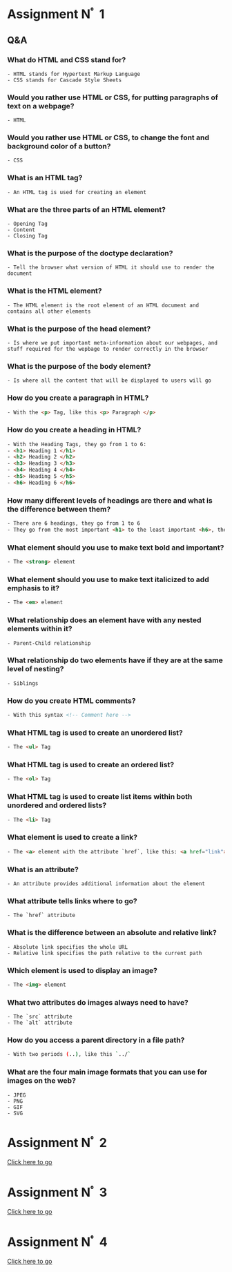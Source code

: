 # Assignment Nﾟ 1
## Q&A

### What do HTML and CSS stand for?
```
- HTML stands for Hypertext Markup Language
- CSS stands for Cascade Style Sheets
```
### Would you rather use HTML or CSS, for putting paragraphs of text on a webpage?
```
- HTML
```
### Would you rather use HTML or CSS, to change the font and background color of a button?
```
- CSS
```
### What is an HTML tag?
```
- An HTML tag is used for creating an element
```
### What are the three parts of an HTML element?
```
- Opening Tag
- Content
- Closing Tag
```
### What is the purpose of the doctype declaration?
```
- Tell the browser what version of HTML it should use to render the document
```
### What is the HTML element?
```
- The HTML element is the root element of an HTML document and contains all other elements
```
### What is the purpose of the head element?
```
- Is where we put important meta-information about our webpages, and stuff required for the wepbage to render correctly in the browser
```
### What is the purpose of the body element?
```
- Is where all the content that will be displayed to users will go
```
### How do you create a paragraph in HTML?
```HTML
- With the <p> Tag, like this <p> Paragraph </p>
```
### How do you create a heading in HTML?
```HTML
- With the Heading Tags, they go from 1 to 6:
- <h1> Heading 1 </h1>
- <h2> Heading 2 </h2>
- <h3> Heading 3 </h3>
- <h4> Heading 4 </h4>
- <h5> Heading 5 </h5>
- <h6> Heading 6 </h6>
```
### How many different levels of headings are there and what is the difference between them?
```HTML
- There are 6 headings, they go from 1 to 6
- They go from the most important <h1> to the least important <h6>, the mainly difference is the size of the text
```
### What element should you use to make text bold and important?
```HTML
- The <strong> element
```
### What element should you use to make text italicized to add emphasis to it?
```HTML
- The <em> element
```
### What relationship does an element have with any nested elements within it?
```
- Parent-Child relationship
```
### What relationship do two elements have if they are at the same level of nesting?
```
- Siblings
```
### How do you create HTML comments?
```HTML
- With this syntax <!-- Comment here -->
```
### What HTML tag is used to create an unordered list?
```HTML
- The <ul> Tag
```
### What HTML tag is used to create an ordered list?
```HTML
- The <ol> Tag
```
### What HTML tag is used to create list items within both unordered and ordered lists?
```HTML
- The <li> Tag 
```
### What element is used to create a link?
```HTML
- The <a> element with the attribute `href`, like this: <a href="link">Text</a>
```
### What is an attribute?
```
- An attribute provides additional information about the element
```
### What attribute tells links where to go?
```
- The `href` attribute
```
### What is the difference between an absolute and relative link?
```
- Absolute link specifies the whole URL
- Relative link specifies the path relative to the current path
```
### Which element is used to display an image?
```HTML
- The <img> element
```
### What two attributes do images always need to have?
```
- The `src` attribute
- The `alt` attribute
```
### How do you access a parent directory in a file path?
```sh
- With two periods (..), like this `../`
```
### What are the four main image formats that you can use for images on the web?
```
- JPEG
- PNG
- GIF
- SVG
```

# Assignment Nﾟ 2
[Click here to go](./assignments_2-3/lists/index.html)
# Assignment Nﾟ 3
[Click here to go](./assignments_2-3/links-and-images/index.html)

# Assignment Nﾟ 4
[Click here to go](./main/index.html)